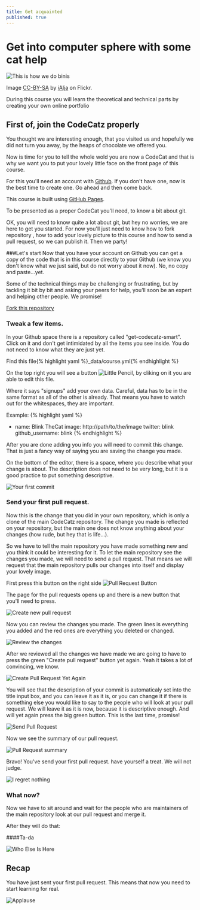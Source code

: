 ```yaml
---
title: Get acquainted
published: true
---
```


# Get into computer sphere with some cat help

![This is how we do binis]({{site.baseurl}}/img/codecatz/blinkoncomp.jpg)

Image [CC-BY-SA](https://creativecommons.org/licenses/by-sa/2.0/) by [iAlja](http://instagram.com/ialja) on Flickr.

During this course you will learn the theoretical and technical parts by 
creating your own online portfolio

## First of, join the CodeCatz properly
You thought we are interesting enough, that you visited us and hopefully we did not turn you away,
by the heaps of chocolate we offered you.

Now is time for you to tell the whole wold you are now a CodeCat and that is why
we want you to put your lovely
little face on the front page of this course.

For this you'll need an account with [Github](https://github.com/).
If you don't have one, now is the best time to create one. Go ahead and then come back.

This course is built using [GitHub Pages](https://pages.github.com/).

To be presented as a proper CodeCat you'll need, to know a bit about git. 

OK, you will need to know quite a lot about git, but hey no worries, we are 
here to get you started. For now you'll just need to know how to fork repository
, how to add your lovely picture to this course and how to send a pull request, 
so we can publish it. Then we party!

###Let's start
Now that you have your account on Github you can get a copy of the code that is 
in this course directly to your Github (we know you don't know what we just said,
but do not worry about it now). No, no copy and paste...yet.

Some of the technical things may be challenging or frustrating, but by tackling 
it bit by bit and asking your peers for help, you’ll soon be an expert 
and helping other people. We promise!

<a class="btn btn-primary" href="https://github.com/ercchy/get-codecatz-smart/fork" target="_blank"><i class="fa fa-code-fork"></i> Fork this repository</a>

### Tweak a few items. 
In your Github space there is a repository called "get-codecatz-smart". Click on it
and don't get intimidated by all the items you see inside. You do not need to 
know what they are just yet.

Find this file{% highlight yaml %}_data/course.yml{% endhighlight %}

On the top right you will see a button ![Little Pencil]({{site.baseurl}}/img/codecatz/little_pencil.png), by cliking on it you are able to edit
this file.

Where it says "signups" add your own data. Careful, data has to be in the same format as
all of the other is already. That means you have to watch out for the whitespaces,
they are important.

Example:
{% highlight yaml %}
 - name: Blink TheCat
  image: http://path/to/the/image
  twitter: blink
  github_username: blink
{% endhighlight %}

After you are done adding you info you will need to commit this change. 
That is just a fancy way of saying you are saving the change you made.

On the bottom of the editor, there is a space, where you describe what your
change is about. The description does not need to be very long, but it is a good
practice to put something descriptive.

![Your first commit]({{site.baseurl}}/img/codecatz/commit.png)

### Send your first pull request. 

Now this is the change that you did in your own repository, which is only a 
clone of the main CodeCatz repository. The change you made is reflected on
your repository, but the main one does not know anything about your changes
(how rude, but hey that is life...).

So we have to tell the main repository you have made something new and you
think it could be interesting for it. To let the main repository see the changes 
you made, we will need to send a pull request. That means we will request that
the main repository pulls our changes into itself and display your lovely image.

First press this button on the right side ![Pull Request Button]({{site.baseurl}}/img/codecatz/little_pull_request.png)

The page for the pull requests opens up and there is a new button that you'll need 
to press.

![Create new pull request]({{site.baseurl}}/img/codecatz/create_new_pull_request.png)

Now you can review the changes you made. The green lines is everything you added
and the red ones are everything you deleted or changed.

![Review the changes]({{site.baseurl}}/img/codecatz/review_changes.png)

After we reviewed all the changes we have made we are going to have to press the green
"Create pull request" button yet again. Yeah it takes a lot of convincing, we know.

![Create Pull Request Yet Again]({{site.baseurl}}/img/codecatz/create_pullrequest_after_review.png)

You will see that the description of your commit is automaticaly set into the 
title input box, and you can leave it as it is, or you can change it if there is 
something else you would like to say to the people who will look at your pull request.
We will leave it as it is now, because it is descriptive enough.
And will yet again press the big green button. This is the last time, promise!

![Send Pull Request]({{site.baseurl}}/img/codecatz/send_pullrequest.png)

Now we see the summary of our pull request.

![Pull Request summary]({{site.baseurl}}/img/codecatz/summary_of_pullrequest.png)

Bravo! You've send your first pull request. have yourself a treat. We will not judge.

![I regret nothing]({{site.baseurl}}/img/codecatz/iregretnothing.jpeg)

### What now?

Now we have to sit around and wait for the people who are maintainers of the main
repository look at our pull request and merge it.

After they will do that:

####Ta-da

![Who Else Is Here]({{site.baseurl}}/img/codecatz/who_else.png)

## Recap

You have just sent your first pull request. This means that now you need to start
learning for real.

![Applause](http://media.giphy.com/media/Hc8PMCBjo9BXa/giphy.gif)